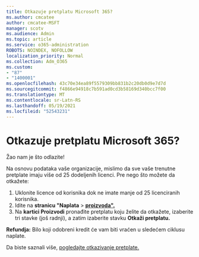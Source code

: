 ```yaml
---
title: Otkazuje pretplatu Microsoft 365?
ms.author: cmcatee
author: cmcatee-MSFT
manager: scotv
ms.audience: Admin
ms.topic: article
ms.service: o365-administration
ROBOTS: NOINDEX, NOFOLLOW
localization_priority: Normal
ms.collection: Adm_O365
ms.custom:
- "87"
- "1400001"
ms.openlocfilehash: 43c70e34ea89f5579309bb831b2c20db0d9e7d7d
ms.sourcegitcommit: f4866e94918c7b591ad0cd3b58169d340bcc7f00
ms.translationtype: MT
ms.contentlocale: sr-Latn-RS
ms.lasthandoff: 05/19/2021
ms.locfileid: "52543231"
---
```

# <a name="canceling-your-microsoft-365-subscription"></a>Otkazuje pretplatu Microsoft 365?

Žao nam je što odlazite!
  
Na osnovu podataka vaše organizacije, mislimo da sve vaše trenutne pretplate imaju više od 25 dodeljenih licenci. Pre nego što možete da otkažete:

1. Uklonite licence od korisnika dok ne imate manje od 25 licenciranih korisnika.
2. Idite na **stranicu "Naplata** \> **[proizvoda".](https://go.microsoft.com/fwlink/p/?linkid=842054)**
3. Na **kartici Proizvodi** pronađite pretplatu koju želite da otkažete, izaberite tri stavke (još radnji), a zatim izaberite stavku **Otkaži pretplatu.**

**Refundja:** Bilo koji odobreni kredit će vam biti vraćen u sledećem ciklusu naplate.

Da biste saznali više, [pogledajte otkazivanje pretplate.](/microsoft-365/commerce/subscriptions/cancel-your-subscription)
